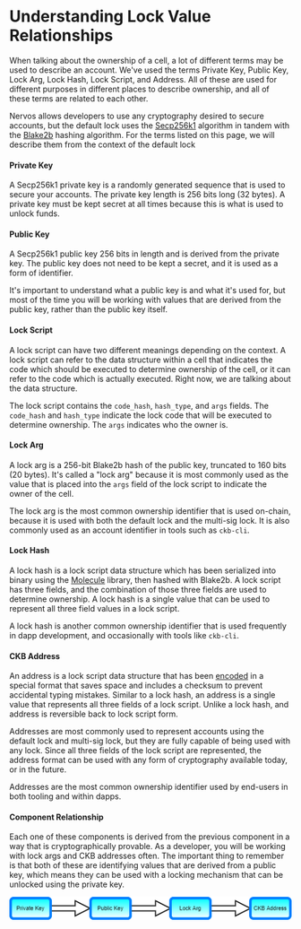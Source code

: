 # Understanding Lock Value Relationships

When talking about the ownership of a cell, a lot of different terms may be used to describe an account. We've used the terms Private Key, Public Key, Lock Arg, Lock Hash, Lock Script, and Address. All of these are used for different purposes in different places to describe ownership, and all of these terms are related to each other.

Nervos allows developers to use any cryptography desired to secure accounts, but the default lock uses the [Secp256k1](https://en.wikipedia.org/wiki/Elliptic_Curve_Digital_Signature_Algorithm) algorithm in tandem with the [Blake2b](https://en.wikipedia.org/wiki/BLAKE_%28hash_function%29#BLAKE2) hashing algorithm. For the terms listed on this page, we will describe them from the context of the default lock 

#### Private Key

A Secp256k1 private key is a randomly generated sequence that is used to secure your accounts. The private key length is 256 bits long \(32 bytes\). A private key must be kept secret at all times because this is what is used to unlock funds.

#### Public Key

A Secp256k1 public key 256 bits in length and is derived from the private key. The public key does not need to be kept a secret, and it is used as a form of identifier.

It's important to understand what a public key is and what it's used for, but most of the time you will be working with values that are derived from the public key, rather than the public key itself.

#### Lock Script

A lock script can have two different meanings depending on the context. A lock script can refer to the data structure within a cell that indicates the code which should be executed to determine ownership of the cell, or it can refer to the code which is actually executed. Right now, we are talking about the data structure.

The lock script contains the `code_hash`, `hash_type`, and `args` fields. The `code_hash` and `hash_type` indicate the lock code that will be executed to determine ownership. The `args` indicates who the owner is.

#### Lock Arg

A lock arg is a 256-bit Blake2b hash of the public key, truncated to 160 bits \(20 bytes\). It's called a "lock arg" because it is most commonly used as the value that is placed into the `args` field of the lock script to indicate the owner of the cell.

The lock arg is the most common ownership identifier that is used on-chain, because it is used with both the default lock and the multi-sig lock. It is also commonly used as an account identifier in tools such as `ckb-cli`.

#### Lock Hash

A lock hash is a lock script data structure which has been serialized into binary using the [Molecule](https://github.com/nervosnetwork/molecule) library, then hashed with Blake2b. A lock script has three fields, and the combination of those three fields are used to determine ownership. A lock hash is a single value that can be used to represent all three field values in a lock script.

A lock hash is another common ownership identifier that is used frequently in dapp development, and occasionally with tools like `ckb-cli`.

#### CKB Address

An address is a lock script data structure that has been [encoded](https://github.com/nervosnetwork/rfcs/blob/master/rfcs/0021-ckb-address-format/0021-ckb-address-format.md) in a special format that saves space and includes a checksum to prevent accidental typing mistakes. Similar to a lock hash, an address is a single value that represents all three fields of a lock script. Unlike a lock hash, and address is reversible back to lock script form.

Addresses are most commonly used to represent accounts using the default lock and multi-sig lock, but they are fully capable of being used with any lock. Since all three fields of the lock script are represented, the address format can be used with any form of cryptography available today, or in the future.

Addresses are the most common ownership identifier used by end-users in both tooling and within dapps.

#### Component Relationship

Each one of these components is derived from the previous component in a way that is cryptographically provable. As a developer, you will be working with lock args and CKB addresses often. The important thing to remember is that both of these are identifying values that are derived from a public key, which means they can be used with a locking mechanism that can be unlocked using the private key. 

![](../.gitbook/assets/account-components-1.png)

### 

